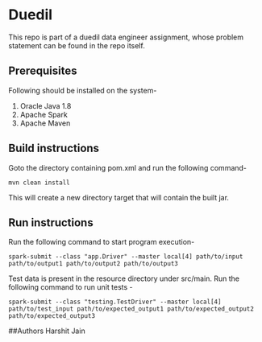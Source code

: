 # Duedil

This repo is part of a duedil data engineer assignment, whose problem statement can be found in the repo itself.
 
 
## Prerequisites
Following should be installed on the system- 
1. Oracle Java 1.8 
2. Apache Spark
3. Apache Maven

## Build instructions
Goto the directory containing pom.xml and run the following command-

`mvn clean install`

 This will create a new directory target that will contain the built jar.
 
## Run instructions
Run the following command to start program execution-

`spark-submit --class "app.Driver" --master local[4] path/to/input path/to/output1 path/to/output2 path/to/output3`

Test data is present in the resource directory under src/main. Run the following command to run unit tests - 
 
 `spark-submit --class "testing.TestDriver" --master local[4] path/to/test_input path/to/expected_output1 path/to/expected_output2 path/to/expected_output3`
 
 ##Authors
 Harshit Jain